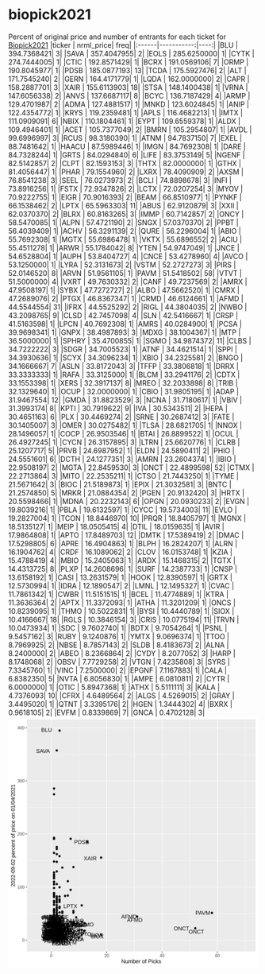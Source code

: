# biopick2021
Percent of original price and number of entrants for each ticket for [Biopick2021](https://twitter.com/hashtag/Biopick2021)
|ticker |  nrml_price| freq|
|:------|-----------:|----:|
|BLU    | 394.7368421|    3|
|SAVA   | 357.4047955|    2|
|EOLS   | 285.6250000|    1|
|CYTK   | 274.7444005|    1|
|CTIC   | 192.8571429|    1|
|BCRX   | 191.0569106|    7|
|ORMP   | 190.8045977|    1|
|PDSB   | 185.0877193|   13|
|TCDA   | 175.5927476|    2|
|ALT    | 171.7545240|    2|
|GERN   | 164.4171779|    1|
|LQDA   | 162.0000000|    2|
|CAPR   | 158.2887701|    3|
|XAIR   | 155.6113903|   18|
|STSA   | 148.1400438|    1|
|VRNA   | 147.6056338|    2|
|ANVS   | 137.6687117|    8|
|BCYC   | 136.7187429|    4|
|ARMP   | 129.4701987|    2|
|ADMA   | 127.4881517|    1|
|MNKD   | 123.6024845|    1|
|ANIP   | 122.4354772|    1|
|KRYS   | 119.2359481|    1|
|APLS   | 116.4682213|    1|
|IMTX   | 111.0909091|    6|
|NBIX   | 110.1804461|    1|
|EYPT   | 109.6559378|    1|
|ALDX   | 109.4946401|    1|
|ACET   | 105.7377049|    2|
|BMRN   | 105.2954807|    1|
|AVDL   |  99.6996997|    3|
|RCUS   |  98.3180390|    1|
|ATNM   |  94.7837150|    7|
|EXEL   |  88.7481642|    1|
|HAACU  |  87.5989446|    1|
|IMGN   |  84.7692308|    1|
|DARE   |  84.7328244|    1|
|GRTS   |  84.0294840|    6|
|LIFE   |  83.3753149|    5|
|NGENF  |  82.5142857|    2|
|CLPT   |  82.1593153|    3|
|THTX   |  82.0000000|    1|
|GTHX   |  81.4056447|    1|
|PHAR   |  79.1554960|    2|
|LXRX   |  78.4090909|    2|
|AXSM   |  76.8541238|    3|
|SEEL   |  76.0273973|    2|
|BCLI   |  74.8898678|    3|
|INFI   |  73.8916256|    1|
|FSTX   |  72.9347826|    2|
|LCTX   |  72.0207254|    3|
|MYOV   |  70.9222755|    1|
|EIGR   |  70.9016393|    2|
|BEAM   |  66.8510977|    1|
|PYNKF  |  66.1538462|    2|
|LPTX   |  65.5963303|   11|
|ABUS   |  62.9120879|    3|
|XXII   |  62.0370370|    2|
|BLRX   |  60.8163265|    3|
|IMMP   |  60.7142857|    2|
|ONCY   |  58.5470085|    1|
|ALPN   |  57.4721190|    2|
|SNGX   |  57.0370370|    2|
|PPBT   |  56.4039409|    1|
|ACHV   |  56.3291139|    2|
|QURE   |  56.2296004|    1|
|ABIO   |  55.7692308|    1|
|MGTX   |  55.6986478|    1|
|VKTX   |  55.6896552|    2|
|ACIU   |  55.4511278|    1|
|ARWR   |  55.1784042|    8|
|YTEN   |  54.9747049|    1|
|JNCE   |  54.6528804|    1|
|AUPH   |  53.8404727|    4|
|CNCE   |  53.4278960|    4|
|AVCO   |  53.1250000|    1|
|LYRA   |  52.3131673|    2|
|VSTM   |  52.2727273|    3|
|PIRS   |  52.0146520|    8|
|ARVN   |  51.9561105|    1|
|PAVM   |  51.5418502|   58|
|VTVT   |  51.5000000|    4|
|VXRT   |  49.7630332|    2|
|CANF   |  49.7237569|    2|
|AMRX   |  47.9508197|    1|
|SYBX   |  47.7272727|    2|
|ALBO   |  47.5662520|    1|
|CMRX   |  47.2689076|    2|
|PTGX   |  46.8367347|    1|
|CRMD   |  46.6124661|    1|
|AFMD   |  44.5544554|   31|
|IFRX   |  44.5525292|    2|
|RIGL   |  44.3804035|    2|
|NWBO   |  43.2098765|    9|
|CLSD   |  42.7457098|    4|
|SLN    |  42.5416667|    1|
|CRSP   |  41.5163598|    1|
|LPCN   |  40.7692308|    1|
|AMRS   |  40.0284900|    1|
|PCSA   |  39.9698341|    1|
|GNPX   |  38.4987893|    3|
|MDXG   |  38.1004367|    1|
|MTP    |  36.5000000|    1|
|SPHRY  |  35.4700855|    1|
|SGMO   |  34.9874372|   11|
|CLBS   |  34.7222222|    3|
|SDGR   |  34.7005523|    1|
|ATNF   |  34.4621514|    1|
|SPPI   |  34.3930636|    1|
|SCYX   |  34.3096234|    1|
|XBIO   |  34.2325581|    2|
|BNGO   |  34.1666667|    7|
|ASLN   |  33.8172043|    3|
|TFFP   |  33.3806818|    1|
|DRRX   |  33.3333333|    1|
|RAFA   |  33.3125000|    1|
|BLCM   |  33.2941176|    2|
|CDTX   |  33.1553398|    1|
|XERS   |  32.3917137|    8|
|MREO   |  32.2033898|    8|
|TRIB   |  32.1329640|    1|
|OCUP   |  32.0000000|    1|
|CBIO   |  31.9805195|    1|
|ADAP   |  31.9467554|   12|
|GMDA   |  31.8823529|    3|
|NCNA   |  31.7180617|    1|
|VBIV   |  31.3993174|    8|
|KPTI   |  30.7919622|    9|
|IVA    |  30.5343511|    2|
|HEPA   |  30.4651163|    6|
|PLX    |  30.4469274|    2|
|SRNE   |  30.2687412|    3|
|FATE   |  30.1405007|    3|
|OMER   |  30.0275482|    1|
|TLSA   |  28.6821705|    1|
|NNOX   |  28.1496057|    1|
|COCP   |  26.9503546|    1|
|BTAI   |  26.8899522|    1|
|OCUL   |  26.4927245|    1|
|CYCN   |  26.3157895|    3|
|LTRN   |  25.6620776|    1|
|CLRB   |  25.1207717|    5|
|PRVB   |  24.6987952|    1|
|ELDN   |  24.5890411|    2|
|PHIO   |  24.5551601|    6|
|DCTH   |  24.1277351|    3|
|AMRN   |  23.2604374|    1|
|IBIO   |  22.9508197|    2|
|MGTA   |  22.8459530|    3|
|ONCT   |  22.4899598|   52|
|CTMX   |  22.2713864|    3|
|MITO   |  22.2535211|    1|
|CTSO   |  21.7443250|    1|
|TYME   |  21.5671642|    3|
|BIOC   |  21.5189873|    1|
|EPIX   |  21.3032581|    3|
|BNTC   |  21.2574850|    5|
|MRKR   |  21.0884354|    2|
|PGEN   |  20.9132420|    3|
|HRTX   |  20.5598466|    1|
|MDNA   |  20.2232143|    6|
|OPGN   |  20.0930233|    2|
|EVGN   |  19.8039216|    1|
|PBLA   |  19.6132597|    1|
|CYCC   |  19.5734003|   11|
|EVLO   |  19.2827004|    1|
|TCON   |  18.8446970|   10|
|PRQR   |  18.8405797|    1|
|MGNX   |  18.5135127|    1|
|MEIP   |  18.0505415|    4|
|DTIL   |  18.0159635|    1|
|AVIR   |  17.9864808|    1|
|APTO   |  17.8489703|   12|
|DMTK   |  17.5389419|    2|
|DMAC   |  17.5298805|    6|
|APRE   |  16.4904863|    1|
|BLPH   |  16.2824207|    1|
|ALRN   |  16.1904762|    4|
|CRDF   |  16.1089062|    2|
|CLOV   |  16.0153748|    1|
|KZIA   |  15.4788419|    4|
|MBIO   |  15.2405063|    1|
|ARDX   |  15.1468315|    2|
|TGTX   |  14.4313725|    8|
|PLXP   |  14.2608696|    1|
|SURF   |  14.2387733|    1|
|CNSP   |  13.6158192|    1|
|CASI   |  13.2631579|    1|
|HOOK   |  12.8390597|    1|
|GRTX   |  12.5730994|    1|
|IDRA   |  12.1890547|    2|
|LMNL   |  12.1495327|    1|
|CVAC   |  11.7861342|    1|
|CWBR   |  11.5151515|    1|
|BCEL   |  11.4774889|    1|
|KTRA   |  11.3636364|    2|
|APTX   |  11.3372093|    1|
|ATHA   |  11.3201209|    1|
|ONCS   |  10.8239095|    1|
|THMO   |  10.5022831|    1|
|BYSI   |  10.4440789|    1|
|SIOX   |  10.4166667|   18|
|RGLS   |  10.3846154|    3|
|CRIS   |  10.0775194|   11|
|TRVN   |  10.0473934|    1|
|SDC    |   9.7602740|    1|
|BDTX   |   9.7054264|    1|
|PSNL   |   9.5457162|    3|
|RUBY   |   9.1240876|    1|
|YMTX   |   9.0696374|    1|
|TTOO   |   8.7969925|    2|
|NBSE   |   8.7857143|    2|
|SLDB   |   8.4183673|    2|
|ALNA   |   8.2400000|    2|
|ABEO   |   8.2366864|    2|
|CYDY   |   8.2077052|    3|
|HARP   |   8.1748068|    2|
|OBSV   |   7.7729258|    2|
|VTGN   |   7.4235808|    3|
|SYRS   |   7.3345760|    1|
|VINC   |   7.2500000|    2|
|EPGNF  |   7.1167883|    1|
|CALA   |   6.8382350|    5|
|NVTA   |   6.8056830|    1|
|AMPE   |   6.0810811|    2|
|CYTR   |   6.0000000|    1|
|OTIC   |   5.8947368|    1|
|ATHX   |   5.5111111|    3|
|KALA   |   4.7376093|   10|
|CFRX   |   4.6489564|    2|
|ALGS   |   4.5269015|    2|
|GRAY   |   3.4495020|    1|
|QTNT   |   3.3395176|    2|
|HGEN   |   1.3444302|    4|
|BXRX   |   0.9618105|    2|
|EVFM   |   0.8339869|    7|
|GNCA   |   0.4702128|    3|
![retvspicks](biopicks.png?raw=true)
